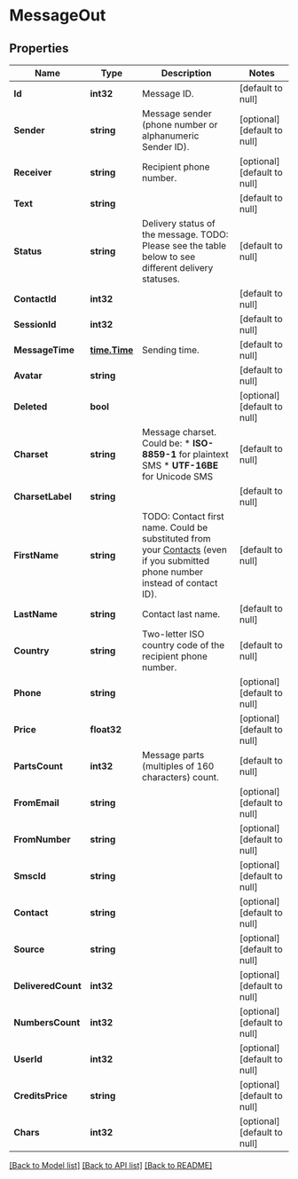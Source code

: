 # MessageOut

## Properties
Name | Type | Description | Notes
------------ | ------------- | ------------- | -------------
**Id** | **int32** | Message ID. | [default to null]
**Sender** | **string** | Message sender (phone number or alphanumeric Sender ID). | [optional] [default to null]
**Receiver** | **string** | Recipient phone number. | [optional] [default to null]
**Text** | **string** |  | [default to null]
**Status** | **string** | Delivery status of the message. TODO: Please see the table below to see different delivery statuses.  | [default to null]
**ContactId** | **int32** |  | [default to null]
**SessionId** | **int32** |  | [default to null]
**MessageTime** | [**time.Time**](time.Time.md) | Sending time. | [default to null]
**Avatar** | **string** |  | [default to null]
**Deleted** | **bool** |  | [optional] [default to null]
**Charset** | **string** | Message charset. Could be: *   **ISO-8859-1** for plaintext SMS *   **UTF-16BE** for Unicode SMS  | [default to null]
**CharsetLabel** | **string** |  | [default to null]
**FirstName** | **string** | TODO: Contact first name. Could be substituted from your [Contacts](/docs/api/contacts/) (even if you submitted phone number instead of contact ID).  | [default to null]
**LastName** | **string** | Contact last name. | [default to null]
**Country** | **string** | Two-letter ISO country code of the recipient phone number.  | [default to null]
**Phone** | **string** |  | [optional] [default to null]
**Price** | **float32** |  | [optional] [default to null]
**PartsCount** | **int32** | Message parts (multiples of 160 characters) count. | [default to null]
**FromEmail** | **string** |  | [optional] [default to null]
**FromNumber** | **string** |  | [optional] [default to null]
**SmscId** | **string** |  | [optional] [default to null]
**Contact** | **string** |  | [optional] [default to null]
**Source** | **string** |  | [optional] [default to null]
**DeliveredCount** | **int32** |  | [optional] [default to null]
**NumbersCount** | **int32** |  | [optional] [default to null]
**UserId** | **int32** |  | [optional] [default to null]
**CreditsPrice** | **string** |  | [optional] [default to null]
**Chars** | **int32** |  | [optional] [default to null]

[[Back to Model list]](../README.md#documentation-for-models) [[Back to API list]](../README.md#documentation-for-api-endpoints) [[Back to README]](../README.md)


